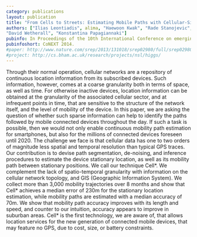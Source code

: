 ```yaml
---
category: publications
layout: publication
title: "From Cells to Streets: Estimating Mobile Paths with Cellular-Side Data"
authors: ["Ilias Leontiadis", alima, "Haewoon Kwak", "Rade Stanojevic",
"David Wetherall", "Konstantina Papagiannaki"]
pubinfo: In Proceedings of the 10th International Conference on emerging Networking EXperiments and Technologies (CoNEXT 2014). To appear.
pubinfoshort: CoNEXT 2014.
#paper: http://www.nature.com/srep/2013/131018/srep02980/full/srep02980.html
#project: http://cs.bham.ac.uk/research/projects/nsl/higgs/
---
```

Through their normal operation, cellular networks are a repository of
continuous location information from its subscribed devices. Such
information, however, comes at a coarse granularity both in terms of
space, as well as time. For otherwise inactive devices, location
information can be obtained at the granularity of the associated
cellular sector, and at infrequent points in time, that are sensitive to
the structure of the network itself, and the level of mobility of the
device. In this paper, we are asking the question of whether such sparse
information can help to identify the paths followed by mobile
connected devices throughout the day. If such a task is possible, then
we would not only enable continuous mobility path estimation for
smartphones, but also for the millions of connected devices foreseen
until 2020.
The challenge we face is that cellular data has one to two orders of
magnitude less spatial and temporal resolution than typical GPS traces.
Our contribution is to devise path segmentation, de-noising, and
inference procedures to estimate the device stationary location, as well
as its mobility path between stationary positions. We call our technique
Cell\*. We complement the lack of spatio-temporal granularity with
information on the cellular network topology, and GIS (Geographic
Information System).
We collect more than 3,000 mobility trajectories over 8 months and show
that Cell\* achieves a median error of 230m for the stationary location
estimation, while mobility paths are estimated with a median accuracy of
70m. We show that mobility path accuracy improves with its length and
speed, and counter to our intuition, accuracy appears to improve in
suburban areas. Cell\* is the first technology, we are aware of, that
allows location services for the new generation of connected mobile
devices, that may feature no GPS, due to cost, size, or battery
constraints.
